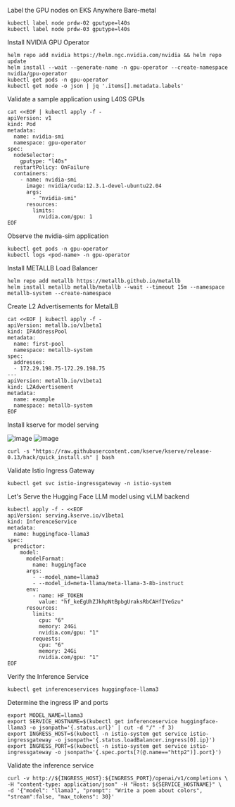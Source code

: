 Label the GPU nodes on EKS Anywhere Bare-metal
```
kubectl label node prdw-02 gputype=l40s
kubectl label node prdw-03 gputype=l40s
```
Install NVIDIA GPU Operator
```
helm repo add nvidia https://helm.ngc.nvidia.com/nvidia && helm repo update
helm install --wait --generate-name -n gpu-operator --create-namespace nvidia/gpu-operator
kubectl get pods -n gpu-operator
kubectl get node -o json | jq '.items[].metadata.labels'
```
Validate a sample application using L40S GPUs
```
cat <<EOF | kubectl apply -f -
apiVersion: v1
kind: Pod
metadata:
  name: nvidia-smi
  namespace: gpu-operator
spec:
  nodeSelector:
    gputype: "l40s"
  restartPolicy: OnFailure
  containers:
    - name: nvidia-smi
      image: nvidia/cuda:12.3.1-devel-ubuntu22.04
      args:
        - "nvidia-smi"
      resources:
        limits:
          nvidia.com/gpu: 1
EOF
```
Observe the nvidia-sim application
```
kubectl get pods -n gpu-operator
kubectl logs <pod-name> -n gpu-operator
```
Install METALLB Load Balancer
```
helm repo add metallb https://metallb.github.io/metallb
helm install metallb metallb/metallb --wait --timeout 15m --namespace metallb-system --create-namespace
```
Create L2 Advertisements for MetalLB
```
cat <<EOF | kubectl apply -f -
apiVersion: metallb.io/v1beta1
kind: IPAddressPool
metadata:
  name: first-pool
  namespace: metallb-system
spec:
  addresses:
  - 172.29.198.75-172.29.198.75
---
apiVersion: metallb.io/v1beta1
kind: L2Advertisement
metadata:
  name: example
  namespace: metallb-system
EOF
```
Install kserve for model serving

![image](https://github.com/user-attachments/assets/238b55bc-16ec-4aab-9bb7-77198adfb45a)
![image](https://github.com/user-attachments/assets/e788b275-3969-4db5-8057-7a53574a5b9a)


```
curl -s "https://raw.githubusercontent.com/kserve/kserve/release-0.13/hack/quick_install.sh" | bash
```
Validate Istio Ingress Gateway
```
kubectl get svc istio-ingressgateway -n istio-system
```
Let's Serve the Hugging Face LLM model using vLLM backend
```
kubectl apply -f - <<EOF
apiVersion: serving.kserve.io/v1beta1
kind: InferenceService
metadata:
  name: huggingface-llama3
spec:
  predictor:
    model:
      modelFormat:
        name: huggingface
      args:
        - --model_name=llama3
        - --model_id=meta-llama/meta-llama-3-8b-instruct
      env:
        - name: HF_TOKEN
          value: "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"
      resources:
        limits:
          cpu: "6"
          memory: 24Gi
          nvidia.com/gpu: "1"
        requests:
          cpu: "6"
          memory: 24Gi
          nvidia.com/gpu: "1"
EOF

```
Verify the Inference Service
```
kubectl get inferenceservices huggingface-llama3
```
Determine the ingress IP and ports
```
export MODEL_NAME=llama3
export SERVICE_HOSTNAME=$(kubectl get inferenceservice huggingface-llama3 -o jsonpath='{.status.url}' | cut -d "/" -f 3)
export INGRESS_HOST=$(kubectl -n istio-system get service istio-ingressgateway -o jsonpath='{.status.loadBalancer.ingress[0].ip}')
export INGRESS_PORT=$(kubectl -n istio-system get service istio-ingressgateway -o jsonpath='{.spec.ports[?(@.name=="http2")].port}')
```
Validate the inference service
```
curl -v http://${INGRESS_HOST}:${INGRESS_PORT}/openai/v1/completions \
-H "content-type: application/json" -H "Host: ${SERVICE_HOSTNAME}" \
-d '{"model": "llama3", "prompt": "Write a poem about colors", "stream":false, "max_tokens": 30}'
```

